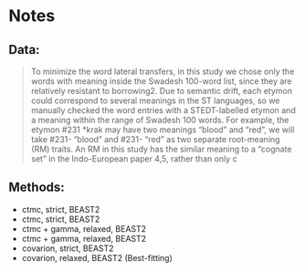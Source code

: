 # Notes

## Data:

> To minimize the word lateral transfers, in this study we chose only the words with meaning inside the Swadesh 100-word list, since they are relatively resistant to borrowing2. Due to semantic drift, each etymon could correspond to several meanings in the ST languages, so we manually checked the word entries with a STEDT-labelled etymon and a meaning within the range of Swadesh 100 words. For example, the etymon #231 *krak may have two meanings “blood” and “red”, we will take #231- “blood” and #231- “red” as two separate root-meaning (RM) traits. An RM in this study has the similar meaning to a “cognate set” in the Indo-European paper 4,5, rather than only c

## Methods:

* ctmc, strict, BEAST2
* ctmc, strict, BEAST2
* ctmc + gamma, relaxed, BEAST2
* ctmc + gamma, relaxed, BEAST2
* covarion, strict, BEAST2
* covarion, relaxed, BEAST2 (Best-fitting)
    
